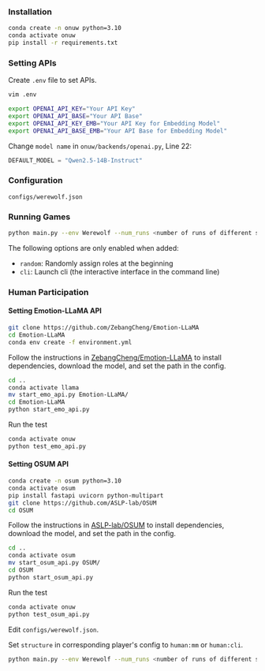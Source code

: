 ### Installation

```sh
conda create -n onuw python=3.10
conda activate onuw
pip install -r requirements.txt
```

### Setting APIs

Create `.env` file to set APIs.
```sh
vim .env
```

```sh
export OPENAI_API_KEY="Your API Key"
export OPENAI_API_BASE="Your API Base"
export OPENAI_API_KEY_EMB="Your API Key for Embedding Model"
export OPENAI_API_BASE_EMB="Your API Base for Embedding Model"
```

Change `model name` in `onuw/backends/openai.py`, Line 22:
```python
DEFAULT_MODEL = "Qwen2.5-14B-Instruct"
```

### Configuration
`configs/werewolf.json`

### Running Games
```sh
python main.py --env Werewolf --num_runs <number of runs of different settings> --num_repeats <number of repeating runs in one setting> --random --cli --save_path <save path for game logs>
```
The following options are only enabled when added:

- `random`: Randomly assign roles at the beginning
- `cli`: Launch cli (the interactive interface in the command line)

### Human Participation
#### Setting Emotion-LLaMA API
```sh
git clone https://github.com/ZebangCheng/Emotion-LLaMA
cd Emotion-LLaMA
conda env create -f environment.yml
```
Follow the instructions in [ZebangCheng/Emotion-LLaMA](https://github.com/ZebangCheng/Emotion-LLaMA) to install dependencies, download the model, and set the path in the config.
```sh
cd ..
conda activate llama
mv start_emo_api.py Emotion-LLaMA/
cd Emotion-LLaMA
python start_emo_api.py
```
Run the test
```sh
conda activate onuw
python test_emo_api.py
```

#### Setting OSUM API
```sh
conda create -n osum python=3.10
conda activate osum
pip install fastapi uvicorn python-multipart
git clone https://github.com/ASLP-lab/OSUM
cd OSUM
```
Follow the instructions in [ASLP-lab/OSUM](https://github.com/ASLP-lab/OSUM) to install dependencies, download the model, and set the path in the config.
```sh
cd ..
conda activate osum
mv start_osum_api.py OSUM/
cd OSUM
python start_osum_api.py
```
Run the test
```sh
conda activate onuw
python test_osum_api.py
```

Edit `configs/werewolf.json`.

Set `structure` in corresponding player's config to `human:mm` or `human:cli`.
```sh
python main.py --env Werewolf --num_runs <number of runs of different settings> --num_repeats <number of repeating runs in one setting> --random --cli --save_path <save path for game logs>
```